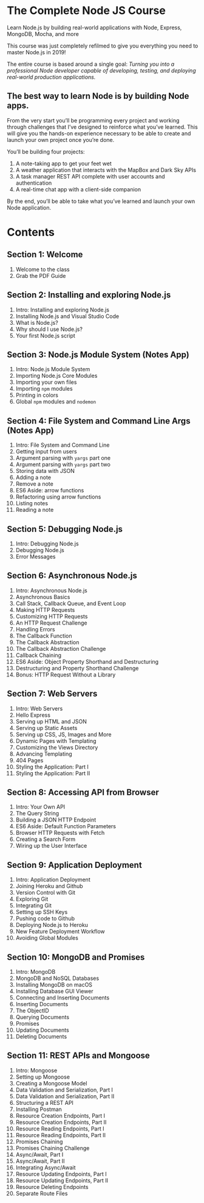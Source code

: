 # The Complete Node JS Course

Learn Node.js by building real-world applications with Node, Express, MongoDB, Mocha, and more

This course was just completely refilmed to give you everything you need to master Node.js in 2019!

The entire course is based around a single goal: _Turning you into a professional Node developer capable of developing, testing, and deploying real-world production applications._

## The best way to learn Node is by building Node apps.

From the very start you’ll be programming every project and working through challenges that I’ve designed to reinforce what you’ve learned. This will give you the hands-on experience necessary to be able to create and launch your own project once you’re done.

You’ll be building four projects:

1. A note-taking app to get your feet wet
2. A weather application that interacts with the MapBox and Dark Sky APIs
3. A task manager REST API complete with user accounts and authentication
4. A real-time chat app with a client-side companion

By the end, you’ll be able to take what you’ve learned and launch your own Node application.

# Contents

## Section 1: Welcome
1. Welcome to the class
2. Grab the PDF Guide

## Section 2: Installing and exploring Node.js
1. Intro: Installing and exploring Node.js
2. Installing Node.js and Visual Studio Code
3. What is Node.js?
4. Why should I use Node.js?
5. Your first Node.js script

## Section 3: Node.js Module System (Notes App)
1. Intro: Node.js Module System
2. Importing Node.js Core Modules
3. Importing your own files
4. Importing `npm` modules
5. Printing in colors
6. Global `npm` modules and `nodemon`

## Section 4: File System and Command Line Args (Notes App)
1. Intro: File System and Command Line
2. Getting input from users
3. Argument parsing with `yargs` part one
4. Argument parsing with `yargs` part two
5. Storing data with JSON
6. Adding a note
7. Remove a note
8. ES6 Aside: arrow functions
9. Refactoring using arrow functions
10. Listing notes
11. Reading a note

## Section 5: Debugging Node.js
1. Intro: Debugging Node.js
2. Debugging Node.js
3. Error Messages

## Section 6: Asynchronous Node.js
1. Intro: Asynchronous Node.js
2. Asynchronous Basics
3. Call Stack, Callback Queue, and Event Loop
4. Making HTTP Requests
5. Customizing HTTP Requests
6. An HTTP Request Challenge
7. Handling Errors
8. The Callback Function
9. The Callback Abstraction
10. The Callback Abstraction Challenge
11. Callback Chaining
12. ES6 Aside: Object Property Shorthand and Destructuring
13. Destructuring and Property Shorthand Challenge
14. Bonus: HTTP Request Without a Library

## Section 7: Web Servers
1. Intro: Web Servers
2. Hello Express
3. Serving up HTML and JSON
4. Serving up Static Assets
5. Serving up CSS, JS, Images and More
6. Dynamic Pages with Templating
7. Customizing the Views Directory
8. Advancing Templating
9. 404 Pages
10. Styling the Application: Part I
11. Styling the Application: Part II

## Section 8: Accessing API from Browser
1. Intro: Your Own API
2. The Query String
3. Building a JSON HTTP Endpoint
4. ES6 Aside: Default Function Parameters
5. Browser HTTP Requests with Fetch
6. Creating a Search Form
7. Wiring up the User Interface

## Section 9: Application Deployment
1. Intro: Application Deployment
2. Joining Heroku and Github
3. Version Control with Git
4. Exploring Git
5. Integrating Git
6. Setting up SSH Keys
7. Pushing code to Github
8. Deploying Node.js to Heroku
9. New Feature Deployment Workflow
10. Avoiding Global Modules

## Section 10: MongoDB and Promises
1. Intro: MongoDB
2. MongoDB and NoSQL Databases
3. Installing MongoDB on macOS
4. Installing Database GUI Viewer
5. Connecting and Inserting Documents
6. Inserting Documents
7. The ObjectID
8. Querying Documents
9. Promises
10. Updating Documents
12. Deleting Documents

## Section 11: REST APIs and Mongoose
1. Intro: Mongoose
2. Setting up Mongoose
3. Creating a Mongoose Model
4. Data Validation and Serialization, Part I
5. Data Validation and Serialization, Part II
6. Structuring a REST API
7. Installing Postman
8. Resource Creation Endpoints, Part I
9. Resource Creation Endpoints, Part II
10. Resource Reading Endpoints, Part I
11. Resource Reading Endpoints, Part II
12. Promises Chaining
13. Promises Chaining Challenge
14. Async/Await, Part I
15. Async/Await, Part II
16. Integrating Async/Await
17. Resource Updating Endpoints, Part I
18. Resource Updating Endpoints, Part II
19. Resource Deleting Endpoints
20. Separate Route Files
